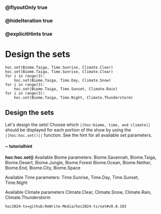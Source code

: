 ### @flyoutOnly true
### @hideIteration true
### @explicitHints true

# Design the sets

```python-template
hoc.set(Biome.Taiga, Time.Sunrise, Climate.Clear)
hoc.set(Biome.Taiga, Time.Sunrise, Climate.Clear)
for i in range(3):
    hoc.set(Biome.Taiga, Time.Day, Climate.Snow)
for i in range(3):
    hoc.set(Biome.Taiga, Time.Sunset, Climate.Rain)
for i in range(3):
    hoc.set(Biome.Taiga, Time.Night, Climate.Thunderstorm)
```

## Design the sets
Let's design the sets! Choose which ``||hoc:biome, time, and climate||`` should be displayed for each portion of the show by using the ``||hoc:hoc.set()||`` function. See the hint for all available set parameters.

#### ~ tutorialhint
**hoc:hoc.set()**
Available Biome parameters:
Biome.Savannah, Biome.Taiga, Biome.Desert, Biome.Jungle, Biome.Forest
Biome.Ocean, Biome.Nether, Biome.End, Biome.City, Biome.Space

Available Time parameters:
Time.Sunrise, Time.Day, Time.Sunset, Time.Night

Available Climate parameters
Climate.Clear, Climate.Snow, Climate.Rain, Climate.Thunderstorm

```package
hoc2024-ts=github:ReWrite-Media/hoc2024-ts/set#v0.0.103
```